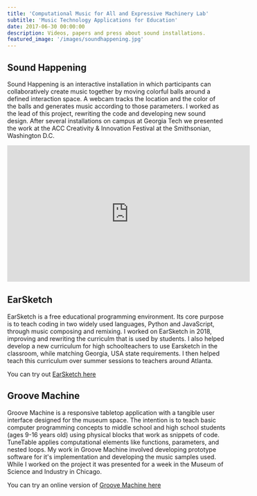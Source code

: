 ```yaml
---
title: 'Computational Music for All and Expressive Machinery Lab'
subtitle: 'Music Technology Applications for Education'
date: 2017-06-30 00:00:00
description: Videos, papers and press about sound installations.
featured_image: '/images/soundhappening.jpg'
---
```


## Sound Happening
Sound Happening is an interactive installation in which participants can collaboratively create music together by moving colorful balls around a defined interaction space. A webcam tracks the location and the color of the balls and generates music according to those parameters. I worked as the lead of this project, rewriting the code and developing new sound design. After several installations on campus at Georgia Tech we presented the work at the ACC Creativity & Innovation Festival at the Smithsonian, Washington D.C.


<center><iframe width="560" height="315" src="https://www.youtube.com/embed/4z3PRmlksQ0" frameborder="0" allow="accelerometer; autoplay; encrypted-media; gyroscope; picture-in-picture" allowfullscreen></iframe></center>

## EarSketch
EarSketch is a free educational programming environment. Its core purpose is to teach coding in two widely used languages, Python and JavaScript, through music composing and remixing. I worked on EarSketch in 2018, improving and rewriting the curriculm that is used by students. I also helped develop a new curriculum for high schoolteachers to use Earsketch in the classroom, while matching Georgia, USA state requirements. I then helped teach this curriculum over summer sessions to teachers around Atlanta.

You can try out [EarSketch here](https://earsketch.gatech.edu/earsketch2/)


## Groove Machine
Groove Machine is a responsive tabletop application with a tangible user interface designed for the museum space. The intention is to teach basic computer programming concepts to middle school and high school students (ages 9-16 years old) using physical blocks that work as snippets of code. TuneTable applies computational elements like functions, parameters, and nested loops. My work in Groove Machine involved developing prototype software for it's implementation and developing the music samples used. While I worked on the project it was presented for a week in the Museum of Science and Industry in Chicago.

You can try an online version of [Groove Machine here](https://groovemachine.lmc.gatech.edu/codeframe)
